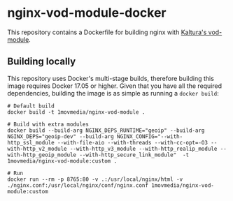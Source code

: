 nginx-vod-module-docker
=======================

This repository contains a Dockerfile for building nginx with [Kaltura's
vod-module](https://github.com/kaltura/nginx-vod-module).

Building locally
----------------

This repository uses Docker's multi-stage builds, therefore building this image
requires Docker 17.05 or higher. Given that you have all the required
dependencies, building the image is as simple as running a ``docker build``:

```
# Default build
docker build -t 1movmedia/nginx-vod-module .

# Build with extra modules
docker build --build-arg NGINX_DEPS_RUNTIME="geoip" --build-arg NGINX_DEPS="geoip-dev" --build-arg NGINX_CONFIG="--with-http_ssl_module --with-file-aio --with-threads --with-cc-opt=-O3 --with-http_v2_module --with-http_v3_module --with-http_realip_module --with-http_geoip_module --with-http_secure_link_module"  -t 1movmedia/nginx-vod-module:custom .

# Run
docker run --rm -p 8765:80 -v .:/usr/local/nginx/html -v ./nginx.conf:/usr/local/nginx/conf/nginx.conf 1movmedia/nginx-vod-module:custom
```
